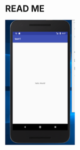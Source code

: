# READ ME

<img src="https://github.com/chaozhankai/AS-product/blob/master/text/text1/app/hellowworld.png" height="400" alt="Screenshot"/>
